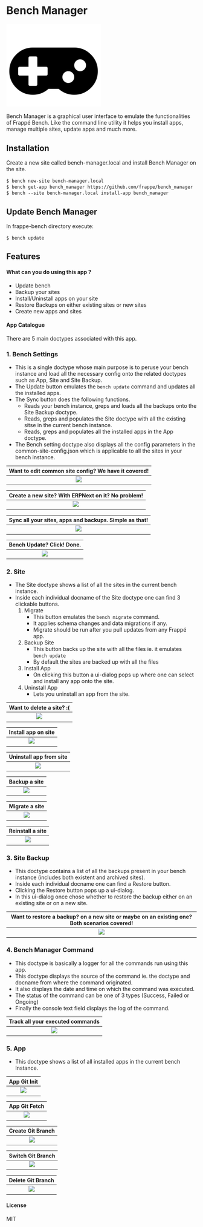# Bench Manager
<img src="bench_manager/public/images/fa-gamepad.svg" width="250">

Bench Manager is a graphical user interface to emulate the functionalities of Frappé Bench. Like the command line utility it helps you install apps, manage multiple sites, update apps and much more.

## Installation

Create a new site called bench-manager.local and install Bench Manager on the site. 

```
$ bench new-site bench-manager.local
$ bench get-app bench_manager https://github.com/frappe/bench_manager
$ bench --site bench-manager.local install-app bench_manager
```
## Update Bench Manager

In frappe-bench directory execute:
```
$ bench update
```

## Features

#### What can you do using this app ?
- Update bench
- Backup your sites
- Install/Uninstall apps on your site
- Restore Backups on either existing sites or new sites
- Create new apps and sites

#### App Catalogue

There are 5 main doctypes associated with this app. 


### 1. Bench Settings

- This is a single doctype whose main purpose is to peruse your bench instance and load all the necessary config onto the related doctypes such as App, Site and Site Backup.
- The Update button emulates the ``` bench update ``` command and updates all the installed apps.
- The Sync button does the following functions.
  - Reads your bench instance, greps and loads all the backups onto the Site Backup doctype.
  - Reads, greps and populates the Site doctype with all the existing sitse in the current bench instance.
  - Reads, greps and populates all the installed apps in the App doctype.
- The Bench setting doctype also displays all the config parameters in the common-site-config.json which is applicable to all 
  the sites in your bench instance.

| Want to edit common site config? We have it covered!         |
| :----------------------------------------------------------: |
| ![](bench_manager/public/images/bench_settings-overview.gif) |

| Create a new site? With ERPNext on it? No problem!           |
| :----------------------------------------------------------: |
| ![](bench_manager/public/images/bench_settings-new_site.gif) |

| Sync all your sites, apps and backups. Simple as that!   |
| :------------------------------------------------------: |
| ![](bench_manager/public/images/bench_settings-sync.gif) |

| Bench Update? Click! Done.                                 |
| :--------------------------------------------------------: |
| ![](bench_manager/public/images/bench_settings-update.gif) |

### 2. Site

* The Site doctype shows a list of all the sites in the current bench instance.
* Inside each individual docname of the Site doctype one can find 3 clickable buttons.
  1. Migrate
      * This button emulates the ```bench migrate``` command.
      * It applies schema changes and data migrations if any.
      * Migrate should be run after you pull updates from any Frappé app.
  2. Backup Site 
      * This button backs up the site with all the files ie. it emulates ``` bench update ```
      * By default the sites are backed up with all the files
  3. Install App
      * On clicking this button a ui-dialog pops up where one can select and install any app onto the site.
  4. Uninstall App
      * Lets you uninstall an app from the site. 

| Want to delete a site? :(                           |
| :-------------------------------------------------: |
| ![](bench_manager/public/images/site-drop_site.gif) |

| Install app on site                                   |
| :---------------------------------------------------: |
| ![](bench_manager/public/images/site-install_app.gif) |

| Uninstall app from site                                 |
| :-----------------------------------------------------: |
| ![](bench_manager/public/images/site-uninstall_app.gif) |

| Backup a site                                    |
| :----------------------------------------------: |
| ![](bench_manager/public/images/site-backup.gif) |

| Migrate a site                                    |
| :-----------------------------------------------: |
| ![](bench_manager/public/images/site-migrate.gif) |

| Reinstall a site                                    |
| :-------------------------------------------------: |
| ![](bench_manager/public/images/site-reinstall.gif) |

### 3. Site Backup

- This doctype contains a list of all the backups present in your bench instance (includes both existent and archived sites).
- Inside each individual docname one can find a Restore button.
- Clicking the Restore button pops up a ui-dialog.
- In this ui-dialog once chose whether to restore the backup either on an existing site or on a new site.

| Want to restore a backup? on a new site or maybe on an existing one? Both scenarios covered! |
| :------------------------------------------------------------------------------------------: |
| ![](bench_manager/public/images/site_backup-restore.gif)                                      |

### 4. Bench Manager Command

- This doctype is basically a logger for all the commands run using this app.
- This doctype displays the source of the command ie. the doctype and docname from where the command originated.
- It also displays the date and time on which the command was executed.
- The status of the command can be one of 3 types (Success, Failed or Ongoing)
- Finally the console text field displays the log of the command.

| Track all your executed commands                                    |
| :-----------------------------------------------------------------: |
| ![](bench_manager/public/images/bench_manager_command-overview.gif) |

### 5. App

- This doctype shows a list of all installed apps in the current bench Instance.

| App Git Init                                  |
| :-------------------------------------------: |
| ![](bench_manager/public/images/app-init.gif) |

| App Git Fetch                                  |
| :--------------------------------------------: |
| ![](bench_manager/public/images/app-fetch.gif) |

| Create Git Branch                                   |
| :-------------------------------------------------: |
| ![](bench_manager/public/images/app-new_branch.gif) |

| Switch Git Branch                                      |
| :----------------------------------------------------: |
| ![](bench_manager/public/images/app-switch_branch.gif) |

| Delete Git Branch                                      |
| :----------------------------------------------------: |
| ![](bench_manager/public/images/app-delete_branch.gif) |

#### License

MIT

